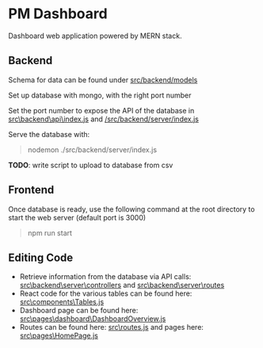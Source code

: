 # PM Dashboard

Dashboard web application powered by MERN stack.

## Backend

Schema for data can be found under [src/backend/models](src/backend/models)

Set up database with mongo, with the right port number

Set the port number to expose the API of the database in [src\backend\api\index.js](src\backend\api\index.js) and [/src/backend/server/index.js](/src/backend/server/index.js)

Serve the database with:

> nodemon ./src/backend/server/index.js

**TODO**: write script to upload to database from csv

## Frontend

Once database is ready, use the following command at the root directory to start the web server (default port is 3000)

> npm run start

## Editing Code

-   Retrieve information from the database via API calls: [src\backend\server\controllers](src\backend\server\controllers) and [src\backend\server\routes](src\backend\server\routes)
-   React code for the various tables can be found here: [src\components\Tables.js](src\components\Tables.js)
-   Dashboard page can be found here: [src\pages\dashboard\DashboardOverview.js](src\pages\dashboard\DashboardOverview.js)
-   Routes can be found here: [src\routes.js](src\routes.js) and pages here: [src\pages\HomePage.js](src\pages\HomePage.js)
